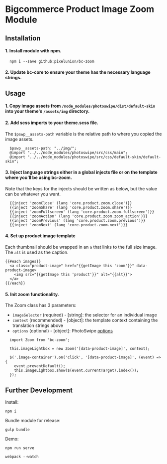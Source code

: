 # Bigcommerce Product Image Zoom Module

## Installation

#### 1. Install module with npm.

```
  npm i --save github:pixelunion/bc-zoom
```

#### 2. Update bc-core to ensure your theme has the necessary language strings.

## Usage

#### 1. Copy image assets from `/node_modules/photoswipe/dist/default-skin` into your theme's `/assets/img` directory.

#### 2. Add scss imports to your theme.scss file.

  The `$pswp__assets-path` variable is the relative path to where you copied the image assets.

```
  $pswp__assets-path: "../img/";
  @import "../../node_modules/photoswipe/src/css/main";
  @import "../../node_modules/photoswipe/src/css/default-skin/default-skin";
```

#### 3. Inject language strings either in a global injects file or on the template where you'll be using bc-zoom.

  Note that the keys for the injects should be written as below, but the value can be whatever you want.

```
  {{inject 'zoomClose' (lang 'core.product.zoom.close')}}
  {{inject 'zoomShare' (lang 'core.product.zoom.share')}}
  {{inject 'zoomFullscreen' (lang 'core.product.zoom.fullscreen')}}
  {{inject 'zoomAction' (lang 'core.product.zoom.zoom_action')}}
  {{inject 'zoomPrevious' (lang 'core.product.zoom.previous')}}
  {{inject 'zoomNext' (lang 'core.product.zoom.next')}}
```

#### 4. Set up product image template

  Each thumbnail should be wrapped in an `a` that links to the full size image. The `alt` is used as the caption.

```
{{#each images}}
  <a class="product-image" href="{{getImage this 'zoom'}}" data-product-image>
    <img src="{{getImage this 'product'}}" alt="{{alt}}">
  </a>
{{/each}}
```

#### 5. Init zoom functionality.

  The Zoom class has 3 parameters:

  * `imageSelector` (required) - [string]: the selector for an individual image
  * `context` (recommended) - [object]: the template context containing the translation strings above
  * `options` (optional) - [object]: PhotoSwipe [options](http://photoswipe.com/documentation/options.html)

```
  import Zoom from 'bc-zoom';
```

```
  this.imageLightbox = new Zoom('[data-product-image]', context);

  $('.image-container').on('click', '[data-product-image]', (event) => {
    event.preventDefault();
    this.imageLightbox.show($(event.currentTarget).index());
  });
```

## Further Development

Install:

```
npm i
```

Bundle module for release:

```
gulp bundle
```

Demo:

```
npm run serve

webpack --watch
```
